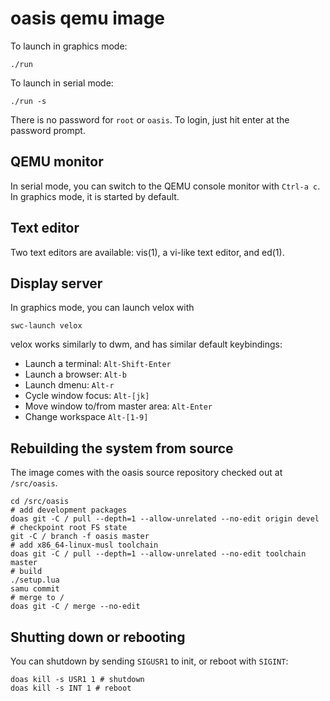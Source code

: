 # oasis qemu image

To launch in graphics mode:

	./run

To launch in serial mode:

	./run -s

There is no password for `root` or `oasis`. To login, just hit enter
at the password prompt.

## QEMU monitor

In serial mode, you can switch to the QEMU console monitor with
`Ctrl-a c`. In graphics mode, it is started by default.

## Text editor

Two text editors are available: vis(1), a vi-like text editor, and ed(1).

## Display server

In graphics mode, you can launch velox with

	swc-launch velox

velox works similarly to dwm, and has similar default keybindings:

- Launch a terminal: `Alt-Shift-Enter`
- Launch a browser: `Alt-b`
- Launch dmenu: `Alt-r`
- Cycle window focus: `Alt-[jk]`
- Move window to/from master area: `Alt-Enter`
- Change workspace `Alt-[1-9]`

## Rebuilding the system from source

The image comes with the oasis source repository checked out at
`/src/oasis`.

	cd /src/oasis
	# add development packages
	doas git -C / pull --depth=1 --allow-unrelated --no-edit origin devel
	# checkpoint root FS state
	git -C / branch -f oasis master
	# add x86_64-linux-musl toolchain
	doas git -C / pull --depth=1 --allow-unrelated --no-edit toolchain master
	# build
	./setup.lua
	samu commit
	# merge to /
	doas git -C / merge --no-edit

## Shutting down or rebooting

You can shutdown by sending `SIGUSR1` to init, or reboot with `SIGINT`:

	doas kill -s USR1 1 # shutdown
	doas kill -s INT 1 # reboot
